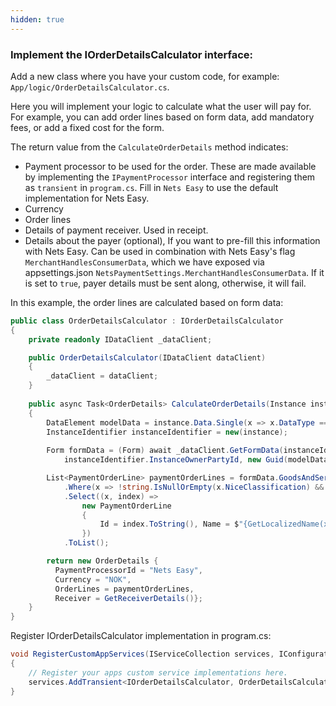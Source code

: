 ```yaml
---
hidden: true
---
```


### Implement the IOrderDetailsCalculator interface:

Add a new class where you have your custom code, for example: `App/logic/OrderDetailsCalculator.cs`.

Here you will implement your logic to calculate what the user will pay for.
For example, you can add order lines based on form data, add mandatory fees, or add a fixed cost for the form.

The return value from the `CalculateOrderDetails` method indicates:
- Payment processor to be used for the order. These are made available by implementing the `IPaymentProcessor` interface and registering them as `transient` in `program.cs`. Fill in `Nets Easy` to use the default implementation for Nets Easy.
- Currency
- Order lines
- Details of payment receiver. Used in receipt.
- Details about the payer (optional), If you want to pre-fill this information with Nets Easy. Can be used in combination with Nets Easy's flag `MerchantHandlesConsumerData`, which we have exposed via appsettings.json `NetsPaymentSettings.MerchantHandlesConsumerData`. If it is set to `true`, payer details must be sent along, otherwise, it will fail.

In this example, the order lines are calculated based on form data:

```c#
public class OrderDetailsCalculator : IOrderDetailsCalculator
{
    private readonly IDataClient _dataClient;

    public OrderDetailsCalculator(IDataClient dataClient)
    {
        _dataClient = dataClient;
    }
    
    public async Task<OrderDetails> CalculateOrderDetails(Instance instance, string? language)
    {
        DataElement modelData = instance.Data.Single(x => x.DataType == "model");
        InstanceIdentifier instanceIdentifier = new(instance);
        
        Form formData = (Form) await _dataClient.GetFormData(instanceIdentifier.InstanceGuid, typeof(Form), instance.Org, instance.AppId,
            instanceIdentifier.InstanceOwnerPartyId, new Guid(modelData.Id));

        List<PaymentOrderLine> paymentOrderLines = formData.GoodsAndServicesProperties.Inventory.InventoryProperties
            .Where(x => !string.IsNullOrEmpty(x.NiceClassification) && !string.IsNullOrEmpty(x.GoodsAndServices))
            .Select((x, index) =>
                new PaymentOrderLine
                {
                    Id = index.ToString(), Name = $"{GetLocalizedName(x.Id, language)}", PriceExVat = GetPriceForInventoryItem(x), Quantity = 1, VatPercent = 0M
                })
            .ToList();

        return new OrderDetails { 
          PaymentProcessorId = "Nets Easy", 
          Currency = "NOK", 
          OrderLines = paymentOrderLines, 
          Receiver = GetReceiverDetails()};
    }
}

```

Register IOrderDetailsCalculator implementation in program.cs:
```c#
void RegisterCustomAppServices(IServiceCollection services, IConfiguration config, IWebHostEnvironment env)
{
    // Register your apps custom service implementations here.
    services.AddTransient<IOrderDetailsCalculator, OrderDetailsCalculator>(); 
}
```